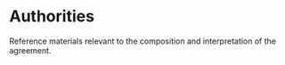 Authorities
===========

Reference materials relevant to the composition and interpretation of the agreement.
